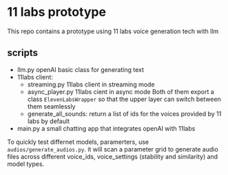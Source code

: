 # 11 labs prototype
This repo contains a prototype using 11 labs voice generation tech with llm

## scripts
- llm.py openAI basic class for generating text
- 11labs client:
  - streaming.py 11labs client in streaming mode
  - async_player.py 11labs cient in async mode
  Both of them export a class `ElevenLabsWrapper` so that the upper layer can switch between them seamlessly
  - generate_all_sounds: return a list of ids for the voices provided by 11 labs by default
- main.py a small chatting app that integrates openAI with 11labs

To quickly test differnet models, paramerters, use `audios/generate_audios.py`. it will scan a parameter grid to generate audio files across different voice_ids, voice_settings (stability and similarity) and model types.
